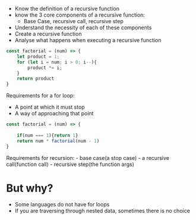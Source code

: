 - Know the definition of a recursive function
- know the 3 core components of a recursive function:
	- Base Case, recursive call, recursive step
- Understand the necessity of each of these components
- Create a recursive function
- Analyse what happens when executing a recursive function

```js
const factorial = (num) => {
	let product = 1;
	for (let i = num; i > 0; i--){
		product *= i;
	}
	return product
}
```
Requirements for a for loop:
- A point at which it must stop
- A way of approaching that point

```js
const factorial = (num) => {
	
	if(num === 1){return 1}
	return num * factorial(num - 1)
}
```

Requirements for recursion:
	- base case(a stop case)
	- a recursive call(function call)
	- recursive step(the function args)


# But why?
-  Some languages do not have for loops
- If you are traversing through nested data, sometimes there is no choice

